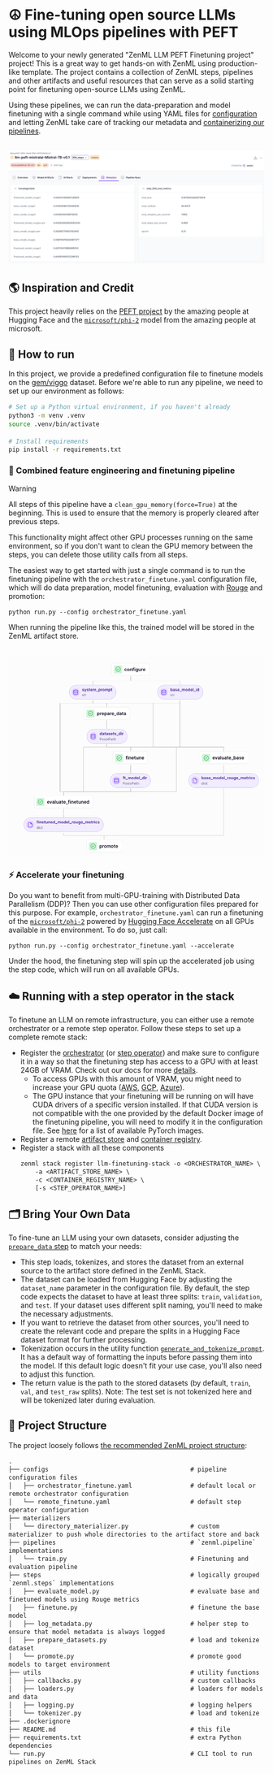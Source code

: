 # ☮️ Fine-tuning open source LLMs using MLOps pipelines with PEFT

Welcome to your newly generated "ZenML LLM PEFT Finetuning project" project! This is
a great way to get hands-on with ZenML using production-like template. 
The project contains a collection of ZenML steps, pipelines and other artifacts
and useful resources that can serve as a solid starting point for finetuning open-source LLMs using ZenML.

Using these pipelines, we can run the data-preparation and model finetuning with a single command while using YAML files for [configuration](https://docs.zenml.io/user-guide/production-guide/configure-pipeline) and letting ZenML take care of tracking our metadata and [containerizing our pipelines](https://docs.zenml.io/how-to/customize-docker-builds).

<div align="center">
  <br/>
    <a href="https://cloud.zenml.io">
      <img alt="Model version metadata" src=".assets/model.png">
    </a>
  <br/>
</div>

## 🌎 Inspiration and Credit

This project heavily relies on the [PEFT project](https://huggingface.co/docs/peft/en/index) by the amazing people at Hugging Face and the [`microsoft/phi-2`](https://huggingface.co/microsoft/phi-2) model from the amazing people at microsoft.

## 🏃 How to run

In this project, we provide a predefined configuration file to finetune models on the [gem/viggo](https://huggingface.co/datasets/gem/viggo) dataset. Before we're able to run any pipeline, we need to set up our environment as follows:

```bash
# Set up a Python virtual environment, if you haven't already
python3 -m venv .venv
source .venv/bin/activate

# Install requirements
pip install -r requirements.txt
```

### 👷 Combined feature engineering and finetuning pipeline

> [!WARNING]  
> All steps of this pipeline have a `clean_gpu_memory(force=True)` at the beginning. This is used to ensure that the memory is properly cleared after previous steps.
>
> This functionality might affect other GPU processes running on the same environment, so if you don't want to clean the GPU memory between the steps, you can delete those utility calls from all steps.

The easiest way to get started with just a single command is to run the finetuning pipeline with the `orchestrator_finetune.yaml` configuration file, which will do data preparation, model finetuning, evaluation with [Rouge](https://huggingface.co/spaces/evaluate-metric/rouge) and promotion:

```shell
python run.py --config orchestrator_finetune.yaml
```

When running the pipeline like this, the trained model will be stored in the ZenML artifact store.

<div align="center">
  <br/>
    <a href="https://cloud.zenml.io">
      <img alt="Model version metadata" src=".assets/pipeline.png">
    </a>
  <br/>
</div>

### ⚡ Accelerate your finetuning

Do you want to benefit from multi-GPU-training with Distributed Data Parallelism (DDP)? Then you can use other configuration files prepared for this purpose.
For example, `orchestrator_finetune.yaml` can run a finetuning of the [`microsoft/phi-2`](https://huggingface.co/microsoft/phi-2) powered by [Hugging Face Accelerate](https://huggingface.co/docs/accelerate/en/index) on all GPUs available in the environment. To do so, just call:

```shell
python run.py --config orchestrator_finetune.yaml --accelerate
```

Under the hood, the finetuning step will spin up the accelerated job using the step code, which will run on all available GPUs.

## ☁️ Running with a step operator in the stack

To finetune an LLM on remote infrastructure, you can either use a remote orchestrator or a remote step operator. Follow these steps to set up a complete remote stack:
- Register the [orchestrator](https://docs.zenml.io/stack-components/orchestrators) (or [step operator](https://docs.zenml.io/stack-components/step-operators)) and make sure to configure it in a way so that the finetuning step has access to a GPU with at least 24GB of VRAM. Check out our docs for more [details](https://docs.zenml.io/stack-components/component-guide).
    - To access GPUs with this amount of VRAM, you might need to increase your GPU quota ([AWS](https://docs.aws.amazon.com/servicequotas/latest/userguide/request-quota-increase.html), [GCP](https://console.cloud.google.com/iam-admin/quotas), [Azure](https://learn.microsoft.com/en-us/azure/machine-learning/how-to-manage-quotas?view=azureml-api-2#request-quota-and-limit-increases)).
    - The GPU instance that your finetuning will be running on will have CUDA drivers of a specific version installed. If that CUDA version is not compatible with the one provided by the default Docker image of the finetuning pipeline, you will need to modify it in the configuration file. See [here](https://hub.docker.com/r/pytorch/pytorch/tags) for a list of available PyTorch images.
- Register a remote [artifact store](https://docs.zenml.io/stack-components/artifact-stores) and [container registry](https://docs.zenml.io/stack-components/container-registries).
- Register a stack with all these components
    ```shell
    zenml stack register llm-finetuning-stack -o <ORCHESTRATOR_NAME> \
        -a <ARTIFACT_STORE_NAME> \
        -c <CONTAINER_REGISTRY_NAME> \
        [-s <STEP_OPERATOR_NAME>]
    ```

## 🗂️ Bring Your Own Data

To fine-tune an LLM using your own datasets, consider adjusting the [`prepare_data` step](steps/prepare_datasets.py) to match your needs:
- This step loads, tokenizes, and stores the dataset from an external source to the artifact store defined in the ZenML Stack.
- The dataset can be loaded from Hugging Face by adjusting the `dataset_name` parameter in the configuration file. By default, the step code expects the dataset to have at least three splits: `train`, `validation`, and `test`. If your dataset uses different split naming, you'll need to make the necessary adjustments.
- If you want to retrieve the dataset from other sources, you'll need to create the relevant code and prepare the splits in a Hugging Face dataset format for further processing.
- Tokenization occurs in the utility function [`generate_and_tokenize_prompt`](utils/tokenizer.py). It has a default way of formatting the inputs before passing them into the model. If this default logic doesn't fit your use case, you'll also need to adjust this function.
- The return value is the path to the stored datasets (by default, `train`, `val`, and `test_raw` splits). Note: The test set is not tokenized here and will be tokenized later during evaluation.

## 📜 Project Structure

The project loosely follows [the recommended ZenML project structure](https://docs.zenml.io/how-to/setting-up-a-project-repository/best-practices):

```
.
├── configs                                       # pipeline configuration files
│   ├── orchestrator_finetune.yaml                # default local or remote orchestrator configuration
│   └── remote_finetune.yaml                      # default step operator configuration
├── materializers
│   └── directory_materializer.py                 # custom materializer to push whole directories to the artifact store and back
├── pipelines                                     # `zenml.pipeline` implementations
│   └── train.py                                  # Finetuning and evaluation pipeline
├── steps                                         # logically grouped `zenml.steps` implementations
│   ├── evaluate_model.py                         # evaluate base and finetuned models using Rouge metrics
│   ├── finetune.py                               # finetune the base model
│   ├── log_metadata.py                           # helper step to ensure that model metadata is always logged
│   ├── prepare_datasets.py                       # load and tokenize dataset
│   └── promote.py                                # promote good models to target environment
├── utils                                         # utility functions
│   ├── callbacks.py                              # custom callbacks
│   ├── loaders.py                                # loaders for models and data
│   ├── logging.py                                # logging helpers
│   └── tokenizer.py                              # load and tokenize
├── .dockerignore
├── README.md                                     # this file
├── requirements.txt                              # extra Python dependencies 
└── run.py                                        # CLI tool to run pipelines on ZenML Stack
```
